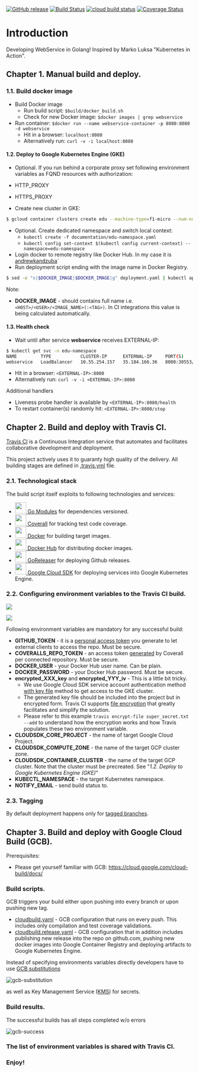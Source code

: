 [![GitHub release](https://img.shields.io/github/release/andrewkandzuba/openexchange-webservice-go.svg)](https://github.com/andrewkandzuba/openexchange-webservice-go/releases) [![Build Status](https://travis-ci.com/andrewkandzuba/openexchange-webservice-go.svg?branch=master)](https://github.com/andrewkandzuba/openexchange-webservice-go/releases) [![cloud build status](https://storage.googleapis.com/gi-gae.openexchange.io/build/master.svg)](https://github.com/andrewkandzuba/openexchange-webservice-go) [![Coverage Status](https://coveralls.io/repos/github/andrewkandzuba/openexchange-webservice-go/badge.svg?branch=master)](https://coveralls.io/github/andrewkandzuba/openexchange-webservice-go?branch=master)

# Introduction 

Developing WebService in Golang! Inspired by Marko Luksa "Kubernetes in Action".

## Chapter 1. Manual build and deploy.

### 1.1. Build docker image 

- Build Docker image
  - Run build script: `$build/docker_build.sh`
  - Check for new Docker image: `$docker images | grep webservice`
- Run container: `$docker run --name webservice-container -p 8080:8080 -d webservice`
  - Hit in a browser: `localhost:8080`
  - Alternatively run: `curl -v -i localhost:8080`
  
#### 1.2. Deploy to Google Kubernetes Engine (GKE)

- Optional. If you run behind a corporate proxy set following environment variables as FQND resources with authorization:
 - HTTP_PROXY 
 - HTTPS_PROXY 

- Create new cluster in GKE: 
```bash
$ gcloud container clusters create edu --machine-type=f1-micro --num-nodes=3 --zone=us-central1-a 
``` 
- Optional. Create dedicated namespace and switch local context:
    - `kubectl create -f documentation/edu-namespace.yaml`
    - `kubectl config set-context $(kubectl config current-context) --namespace=edu-namespace`    
- Login docker to remote registry like Docker Hub. In my case it is [andrewkandzuba](https://cloud.docker.com/repository/docker/andrewkandzuba)` 
- Run deployment script ending with the image name in Docker Registry.
```bash
$ sed -e "s|$DOCKER_IMAGE|$DOCKER_IMAGE|g" deployment.yaml | kubectl apply -f -
```  
Note: 
 - **DOCKER_IMAGE** - should contains full name i.e. `<HOST>/<USER>/<IMAGE_NAME>(:<TAG>)`. In CI integrations this value is being calculated automatically.

#### 1.3. Health check

- Wait until after service **webservice** receives EXTERNAL-IP:
```bash
$ kubectl get svc -n edu-namespace
NAME         TYPE           CLUSTER-IP      EXTERNAL-IP     PORT(S)          AGE
webservice   LoadBalancer   10.55.254.157   35.184.166.36   8080:30553/TCP   2m
```
- Hit in a browser: `<EXTERNAL-IP>:8080`
- Alternatively run: `curl -v -i <EXTERNAL-IP>:8080` 

Additional handlers

- Liveness probe handler is available by `<EXTERNAL-IP>:8080/health`
- To restart container(s) randomly hit: `<EXTERNAL-IP>:8080/stop` 

## Chapter 2. Build and deploy with Travis CI. 

[Travis CI](https://docs.travis-ci.com/user/for-beginners/) is a Continuous Integration service that automates and facilitates 
collaborative development and deployment.

This project actively uses it to guaranty high quality of the delivery. All building stages are defined in [.travis.yml](.travis.yml) file. 

### 2.1. Technological stack

The build script itself exploits to following technologies and services:

- [<img src="https://user-images.githubusercontent.com/3613230/41752586-476b0b24-7596-11e8-95fe-8fd3faa21e8a.png" width="30" height="30"> Go Modules](https://github.com/golang/go/wiki/Modules) for dependencies versioned. 
- [<img src="https://d1qb2nb5cznatu.cloudfront.net/startups/i/183776-fe64ad77dfe306eb242f72a12aef00b2-medium_jpg.jpg?buster=1363553191" width="30" height="30"> Coverall](https://docs.coveralls.io/go) for tracking test code coverage. 
- [<img src="https://i0.wp.com/www.waldo.be/wp-content/uploads/2017/11/docker-logo.png?fit=269%2C201" width="30" height="30"> Docker](https://www.docker.com/) for building target images. 
- [<img src="https://i0.wp.com/www.waldo.be/wp-content/uploads/2017/11/docker-logo.png?fit=269%2C201" width="30" height="30"> Docker Hub](https://hub.docker.com/) for distributing docker images.
- [<img src="https://github.com/goreleaser.png" width="30" height="30"> GoReleaser](https://goreleaser.com/) for deploying Github releases.
- [<img src="https://upload.wikimedia.org/wikipedia/commons/thumb/d/d8/Google-Compute-Engine-Logo.svg/128px-Google-Compute-Engine-Logo.svg.png" width="30" height="30"> Google Cloud SDK](https://cloud.google.com/sdk/) for deploying services into Google Kubernetes Engine.

### 2.2. Configuring environment variables to the Travis CI build. 

![](documentation/travis-ci-settings-1.jpg)

![](documentation/travis-ci-settings-2.jpg)

Following environment variables are mandatory for any successful build: 

- **GITHUB_TOKEN** - it is a [personal access token](https://help.github.com/en/articles/creating-a-personal-access-token-for-the-command-line) you generate to let external clients to access the repo. Must be secure.
- **COVERALLS_REPO_TOKEN** - an access token [generated](https://docs.coveralls.io/api-introduction) by Coverall per connected repository. Must be secure.
- **DOCKER_USER** - your Docker Hub user name. Can be plain.
- **DOCKER_PASSWORD** - your Docker Hub password. Must be secure.
- **encrypted_XXX_key** and **encrypted_YYY_iv** - This is a little bit tricky. 
    - We use Google Cloud SDK service account authentication method [with key file](https://cloud.google.com/sdk/gcloud/reference/auth/activate-service-account) method to get access to the GKE cluster. 
    - The generated key file should be included into the project but in encrypted form. Travis CI supports [file encryption](https://docs.travis-ci.com/user/encrypting-files/) that greatly facilitates and simplify the solution.
    - Please refer to this example `travis encrypt-file super_secret.txt --add` to understand how the encryption works and how Travis populates these two environment variable.
- **CLOUDSDK_CORE_PROJECT** - the name of target Google Cloud Project.
- **CLOUDSDK_COMPUTE_ZONE** - the name of the target GCP cluster zone.
- **CLOUDSDK_CONTAINER_CLUSTER** - the name of the target GCP cluster. Note that the cluster must be precreated. See "_1.2. Deploy to Google Kubernetes Engine (GKE)_"
- **KUBECTL_NAMESPACE** - the target Kubernetes namespace. 
- **NOTIFY_EMAIL** - send build status to.

### 2.3. Tagging

By default deployment happens only for [tagged branches](https://goreleaser.com/).

## Chapter 3. Build and deploy with Google Cloud Build (GCB).

Prerequisites:

- Please get yourself familiar with GCB: https://cloud.google.com/cloud-build/docs/

### Build scripts.

GCB triggers your build either upon pushing into every branch or upon pushing new tag.

- [cloudbuild.yaml](cloudbuild.yaml) - GCB configuration that runs on every push. This includes only compilation and test coverage validations.
- [cloudbuild.release.yaml](cloudbuild.release.yaml) - GCB configuration that in addition includes publishing new release into the repo on github.com, pushing new docker images into Google Container Registry and deploying artifacts to Google Kubernetes Engine. 

Instead of specifying environments variables directly developers have to use [GCB substitutions](https://cloud.google.com/cloud-build/docs/configuring-builds/substitute-variable-values)

![gcb-substitution](documentation/gcb-substitutions.png)

as well as Key Management Service ([KMS](https://cloud.google.com/kms/docs/)) for secrets.  

### Build results.

The successful builds has all steps completed w/o errors
  
![gcb-success](documentation/gcb-success.png)

### The list of environment variables is shared with Travis CI.
 
### Enjoy!